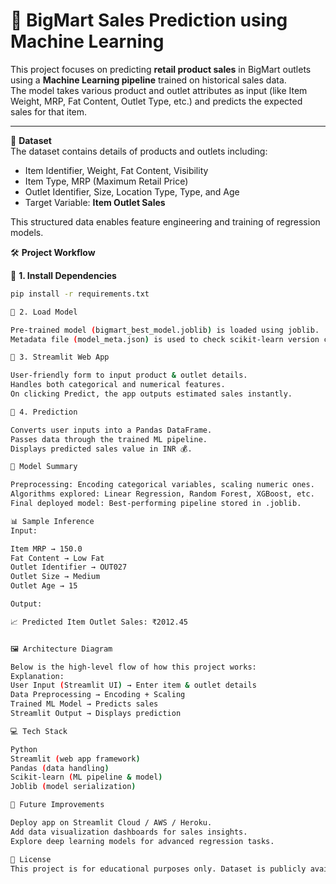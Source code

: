 # 🛒 BigMart Sales Prediction using Machine Learning  

This project focuses on predicting **retail product sales** in BigMart outlets using a **Machine Learning pipeline** trained on historical sales data.  
The model takes various product and outlet attributes as input (like Item Weight, MRP, Fat Content, Outlet Type, etc.) and predicts the expected sales for that item.  

---

📂 **Dataset**  
The dataset contains details of products and outlets including:  
- Item Identifier, Weight, Fat Content, Visibility  
- Item Type, MRP (Maximum Retail Price)  
- Outlet Identifier, Size, Location Type, Type, and Age  
- Target Variable: **Item Outlet Sales**  

This structured data enables feature engineering and training of regression models.  

🛠️ **Project Workflow**  

📌 **1. Install Dependencies**  
```bash
pip install -r requirements.txt

📌 2. Load Model

Pre-trained model (bigmart_best_model.joblib) is loaded using joblib.
Metadata file (model_meta.json) is used to check scikit-learn version compatibility.

📌 3. Streamlit Web App

User-friendly form to input product & outlet details.
Handles both categorical and numerical features.
On clicking Predict, the app outputs estimated sales instantly.

📌 4. Prediction

Converts user inputs into a Pandas DataFrame.
Passes data through the trained ML pipeline.
Displays predicted sales value in INR 💰.

🧠 Model Summary

Preprocessing: Encoding categorical variables, scaling numeric ones.
Algorithms explored: Linear Regression, Random Forest, XGBoost, etc.
Final deployed model: Best-performing pipeline stored in .joblib.

📊 Sample Inference
Input:

Item MRP → 150.0
Fat Content → Low Fat
Outlet Identifier → OUT027
Outlet Size → Medium
Outlet Age → 15

Output:

📈 Predicted Item Outlet Sales: ₹2012.45


🖼️ Architecture Diagram

Below is the high-level flow of how this project works:
Explanation:
User Input (Streamlit UI) → Enter item & outlet details
Data Preprocessing → Encoding + Scaling
Trained ML Model → Predicts sales
Streamlit Output → Displays prediction

💻 Tech Stack

Python
Streamlit (web app framework)
Pandas (data handling)
Scikit-learn (ML pipeline & model)
Joblib (model serialization)

🙌 Future Improvements

Deploy app on Streamlit Cloud / AWS / Heroku.
Add data visualization dashboards for sales insights.
Explore deep learning models for advanced regression tasks.

📁 License
This project is for educational purposes only. Dataset is publicly available under its respective license.
